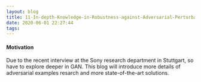 ```yaml
---
layout: blog
title: 11-In-depth-Knowledge-in-Robustness-against-Adversarial-Perturbation
date: 2020-06-01 22:27:44
tags:
---
```


#### Motivation
Due to the recent interview at the Sony research department in Stuttgart,  so have to explore deeper in GAN. This blog will introduce more details of adversarial examples resarch and more state-of-the-art solutions.

 